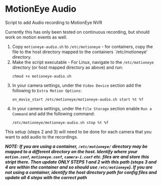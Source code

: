 # MotionEye Audio
Script to add Audio recording to MotionEye NVR

Currently this has only been tested on continuous recording, but should work on motion events as well.

1)  Copy `motioneye-audio.sh` to `/etc/motioneye` - for containers, copy the file to the host directory mapped to the containers `/etc/motioneye' directory.
2)  Make the script executable - For Linux, navigate to the `/etc/motioneye` directory (or host mapped directory as above) and run:
      ```
      chmod +x motioneye-audio.sh
      ```
3)  In your camera settings, under the `Video Device` section add the following to `Extra Motion Options`:
      ```
      on_movie_start /etc/motioneye/motioneye-audio.sh start %t %f
      ```
4)  In your camera settings, under the `File Storage` section enable `Run a Command` and add the following command:
      ```
      /etc/motioneye/motioneye-audio.sh stop %t %f
      ```

This setup (steps 2 and 3) will need to be done for each camera that you want to add audio to the recordings.

***NOTE: If you are using a container, `/etc/motioneye/` directory may be mapped to a different directory on the host.  Identify where your `motion.conf`, `motioneye.conf`, `camera-1.conf` etc. files are and store this stript there.  Then update ONLY STEPS 1 and 2 with this path  (steps 3 and 4 are within the container and so should use `/etc/motioneye`).  If you are not using a container, identify the host directory path for config files and update all 4 steps with the correct path***
